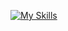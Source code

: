 [![My Skills](https://skillicons.dev/icons?i=c,cpp,python,js,ts,dart,git,bash,flutter,docker,vim,html,css,nodejs,react)](#)
